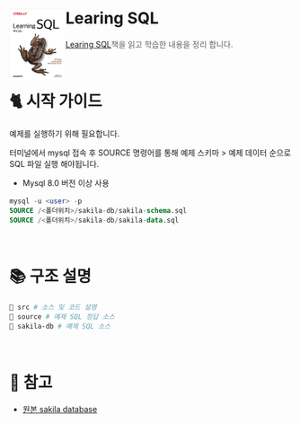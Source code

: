 # Learing SQL <img src="./logo.jpg" align=left width="100" alt="Nest Logo" />

> [Learing SQL](https://m.hanbit.co.kr/store/books/book_view.html?p_code=B4640245615)책을 읽고 학습한 내용을 정리 합니다.

<br/>

# 🐈 시작 가이드

예제를 실행하기 위해 필요합니다.

터미널에서 mysql 접속 후 SOURCE 명령어를 통해 예제 스키마 > 예제 데이터 순으로 SQL 파일 실행 해야됩니다.

- Mysql 8.0 버전 이상 사용

```sql
mysql -u <user> -p
SOURCE /<폴더위치>/sakila-db/sakila-schema.sql
SOURCE /<폴더위치>/sakila-db/sakila-data.sql
```

<br/>

# 📚 구조 설명

```bash
📂 src # 소스 및 코드 설명
📂 source # 예제 SQL 정답 소스
📂 sakila-db # 예제 SQL 소스
```

<br/>

# 📝 참고

- [원본 sakila database](https://dev.mysql.com/doc/index-other.html)
